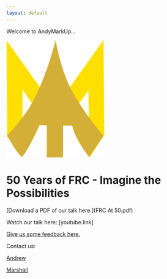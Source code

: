 ```yaml
---
layout: default
---
```


Welcome to AndyMarkUp...

![](AMU-Arrow-Med.png)

# [](#header-1)50 Years of FRC - Imagine the Possibilities

[Download a PDF of our talk here.](FRC At 50.pdf)

Watch our talk here: [youtube.link]

[Give us some feedback here.](https://docs.google.com/forms/d/e/1FAIpQLSclc3e9CVaZYRrw4mzop2WrvRSzNEtAH2M9zEUMNjoy40BkVw/viewform?usp=sf_link)

Contact us:

[Andrew](mailto:andrew@andymarkup.com)

[Marshall](mailto:marshall@andymarkup.com)
